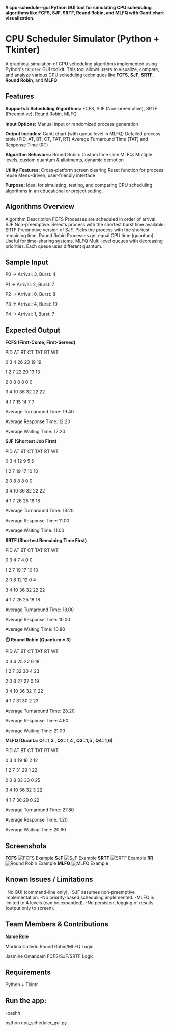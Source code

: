 **# cpu-scheduler-gui
Python GUI tool for simulating CPU scheduling algorithms like FCFS, SJF, SRTF, Round Robin, and MLFQ with Gantt chart visualization.**

# CPU Scheduler Simulator (Python + Tkinter)

A graphical simulation of CPU scheduling algorithms implemented using Python's `tkinter` GUI toolkit. This tool allows users to visualize, compare, and analyze various CPU scheduling techniques like **FCFS**, **SJF**, **SRTF**, **Round Robin**, and **MLFQ**.

##  Features

**Supports 5 Scheduling Algorithms:**
FCFS, SJF (Non-preemptive), SRTF (Preemptive), Round Robin, MLFQ

**Input Options:**
Manual input or randomized process generation

**Output Includes:**
Gantt chart (with queue level in MLFQ)
Detailed process table (PID, AT, BT, CT, TAT, RT)
Average Turnaround Time (TAT) and Response Time (RT)

**Algorithm Behaviors:**
Round Robin: Custom time slice
MLFQ: Multiple levels, custom quantum & allotments, dynamic demotion

**Utility Features:**
Cross-platform screen clearing
Reset function for process reuse
Menu-driven, user-friendly interface

**Purpose:**
Ideal for simulating, testing, and comparing CPU scheduling algorithms in an educational or project setting.

## Algorithms Overview
Algorithm	Description
FCFS	Processes are scheduled in order of arrival.
SJF	Non-preemptive. Selects process with the shortest burst time available.
SRTF	Preemptive version of SJF. Picks the process with the shortest remaining time.
Round Robin	Processes get equal CPU time (quantum). Useful for time-sharing systems.
MLFQ	Multi-level queues with decreasing priorities. Each queue uses different quantum.

## Sample Input

P0 → Arrival: 3, Burst: 4

P1 → Arrival: 2, Burst: 7

P2 → Arrival: 0, Burst: 8

P3 → Arrival: 4, Burst: 10

P4 → Arrival: 1, Burst: 7

## Expected Output

**FCFS (First-Come, First-Served)**

PID	AT	BT	CT	TAT	RT	WT

0  	3  	4  	26	23	19	19

1  	2  	7  	22	20	13	13

2  	0  	8  	8  	8  	0  	0

3 	4  	10	36	32	22  22

4  	1  	7  	15	14	7  	7

Average Turnaround Time: 19.40

Average Response Time: 12.20

Average Waiting Time: 12.20

**SJF (Shortest Job First)**

PID	AT	BT	CT	TAT	RT	WT

0  	3  	4  	12  9  	5  	5

1  	2  	7  	19	17	10	10

2  	0  	8  	8  	8  	0  	0

3  	4  	10	36	32	22	22

4  	1  	7  	26	25	18	18

Average Turnaround Time: 18.20

Average Response Time: 11.00

Average Waiting Time: 11.00


**SRTF (Shortest Remaining Time First)**

PID	AT	BT	CT	TAT	RT	WT

0  	3  	4  	7  	4  	0  	0

1  	2  	7  	19	17	10	10

2  	0  	8  	12	12	0  	4

3  	4  	10	36	32	22	22

4  	1  	7  	26	25	18	18


Average Turnaround Time: 18.00

Average Response Time: 10.00

Average Waiting Time: 10.80


**⏱️ Round Robin (Quantum = 3)**

PID	AT	BT	CT	TAT	RT	WT

0  	3  	4  	25	22	6  	18

1  	2  	7  	32	30	4  	23

2  	0  	8  	27	27	0  	19

3  	4  	10	36	32	11	22

4  	1  	7  	31	30	2  	23


Average Turnaround Time: 28.20

Average Response Time: 4.60

Average Waiting Time: 21.00

**MLFQ (Quanta: Q1=1,3 , Q2=1,4 , Q3=1,5 , Q4=1,6)**

PID	AT	BT	CT	TAT	RT	WT

0  	3  	4  	19	16	2	12

1  	2  	7  	31	29	1	22

2  	0  	8  	33	33	0	25

3  	4  	10	36	32	3	22

4  	1  	7  	30	29	0	22


Average Turnaround Time: 27.80

Average Response Time: 1.20

Average Waiting Time: 20.60


## Screenshots
**FCFS** 
![FCFS Example](FCFS.png)
**SJF**
![SJF Example](SJF.png)
**SRTF**
![SRTF Example](SRTF.png)
**RR**
![Round Robin Example](RR.png)
**MLFQ**
![MLFQ Example](MLFQ.png)



## Known Issues / Limitations

-No GUI (command-line only).
-SJF assumes non-preemptive implementation.
-No priority-based scheduling implemented.
-MLFQ is limited to 4 levels (can be expanded).
-No persistent logging of results (output only to screen).

## Team Members & Contributions

**Name	                           Role**

Martina Calledo      	Round Robin/MLFQ Logic

Jasmine Omandam 	  	FCFS/SJF/SRTF Logic


## Requirements

Python + Tkintr


## Run the app:

-bashh

python cpu_scheduler_gui.py
